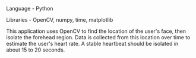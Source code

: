 Language - Python


Libraries - OpenCV, numpy, time, matplotlib


This application uses OpenCV to find the location of the user's face, then isolate the forehead region. 
Data is collected from this location over time to estimate the user's heart rate.
A stable heartbeat should be isolated in about 15 to 20 seconds.
